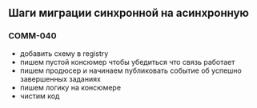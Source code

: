 ## Шаги миграции синхронной на асинхронную
### COMM-040 

- добавить схему в registry 
- пишем пустой консюмер чтобы убедиться что связь работает
- пишем продюсер и начинаем публиковать событие об успешно завершенных заданиях
- пишем логику на консюмере 
- чистим код

